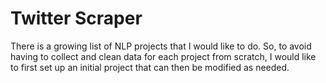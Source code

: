 # Twitter Scraper
There is a growing list of NLP projects that I would like to do. So, to avoid having to collect and clean data for each project from scratch, I would like to first set up an initial project that can then be modified as needed.
